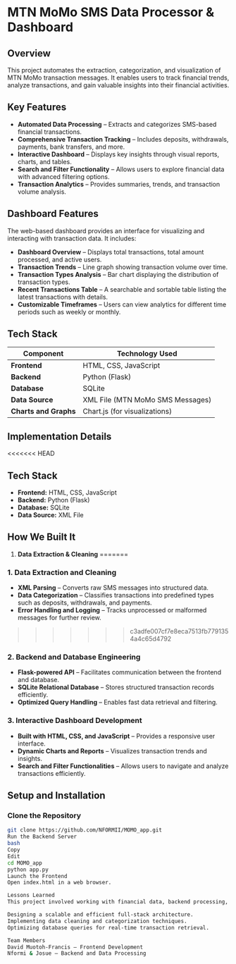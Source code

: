 # MTN MoMo SMS Data Processor & Dashboard  

## Overview  
This project automates the extraction, categorization, and visualization of MTN MoMo transaction messages. It enables users to track financial trends, analyze transactions, and gain valuable insights into their financial activities.  

## Key Features  
- **Automated Data Processing** – Extracts and categorizes SMS-based financial transactions.  
- **Comprehensive Transaction Tracking** – Includes deposits, withdrawals, payments, bank transfers, and more.  
- **Interactive Dashboard** – Displays key insights through visual reports, charts, and tables.  
- **Search and Filter Functionality** – Allows users to explore financial data with advanced filtering options.  
- **Transaction Analytics** – Provides summaries, trends, and transaction volume analysis.  

## Dashboard Features  
The web-based dashboard provides an interface for visualizing and interacting with transaction data. It includes:  

- **Dashboard Overview** – Displays total transactions, total amount processed, and active users.  
- **Transaction Trends** – Line graph showing transaction volume over time.  
- **Transaction Types Analysis** – Bar chart displaying the distribution of transaction types.  
- **Recent Transactions Table** – A searchable and sortable table listing the latest transactions with details.  
- **Customizable Timeframes** – Users can view analytics for different time periods such as weekly or monthly.  

## Tech Stack  
| Component  | Technology Used  |  
|------------|-----------------|  
| **Frontend**  | HTML, CSS, JavaScript  |  
| **Backend**  | Python (Flask)  |  
| **Database**  | SQLite  |  
| **Data Source**  | XML File (MTN MoMo SMS Messages)  |  
| **Charts and Graphs**  | Chart.js (for visualizations)  |  

## Implementation Details  

<<<<<<< HEAD
## Tech Stack
- **Frontend:** HTML, CSS, JavaScript
- **Backend:** Python (Flask)
- **Database:** SQLite
- **Data Source:** XML File

## How We Built It
1. **Data Extraction & Cleaning** 
=======
### 1. Data Extraction and Cleaning  
- **XML Parsing** – Converts raw SMS messages into structured data.  
- **Data Categorization** – Classifies transactions into predefined types such as deposits, withdrawals, and payments.  
- **Error Handling and Logging** – Tracks unprocessed or malformed messages for further review.  
>>>>>>> c3adfe007cf7e8eca7513fb7791354a4c65d4792

### 2. Backend and Database Engineering  
- **Flask-powered API** – Facilitates communication between the frontend and database.  
- **SQLite Relational Database** – Stores structured transaction records efficiently.  
- **Optimized Query Handling** – Enables fast data retrieval and filtering.  

### 3. Interactive Dashboard Development  
- **Built with HTML, CSS, and JavaScript** – Provides a responsive user interface.  
- **Dynamic Charts and Reports** – Visualizes transaction trends and insights.  
- **Search and Filter Functionalities** – Allows users to navigate and analyze transactions efficiently.  

## Setup and Installation  

### Clone the Repository  
```bash
git clone https://github.com/NFORMII/MOMO_app.git
Run the Backend Server
bash
Copy
Edit
cd MOMO_app
python app.py
Launch the Frontend
Open index.html in a web browser.

Lessons Learned
This project involved working with financial data, backend processing, and frontend visualization. The main challenges included:

Designing a scalable and efficient full-stack architecture.
Implementing data cleaning and categorization techniques.
Optimizing database queries for real-time transaction retrieval.

Team Members
David Muotoh-Francis – Frontend Development
Nformi & Josue – Backend and Data Processing
